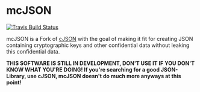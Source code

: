mcJSON
======

[![Travis Build Status](https://travis-ci.org/FSMaxB/mcJSON.svg?branch=master)](https://travis-ci.org/FSMaxB/mcJSON)

mcJSON is a Fork of [cJSON](http://sourceforge.net/projects/cjson/) with the goal of making it fit for creating JSON containing cryptographic keys and other confidential data without leaking this confidential data.

**THIS SOFTWARE IS STILL IN DEVELOPMENT, DON'T USE IT IF YOU DON'T KNOW WHAT YOU'RE DOING! If you're searching for a good JSON-Library, use cJSON, mcJSON doesn't do much more anyways at this point!**
